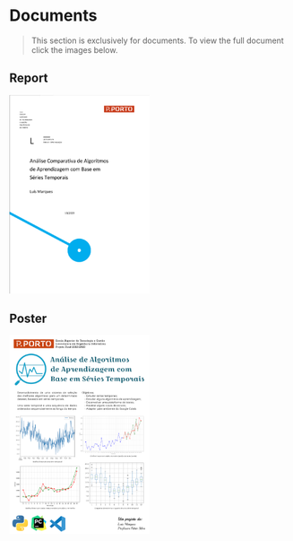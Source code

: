 # Documents

>This section is exclusively for documents. To view the full document click the images below.

## Report

<kbd>[<img src="Report/PT/cover.png" alt="Report" width="250"/>](Report.pdf)</kbd>

## Poster

<kbd>[<img src="Poster.png" alt="Report" width="250"/>](Poster.pdf)</kbd>
